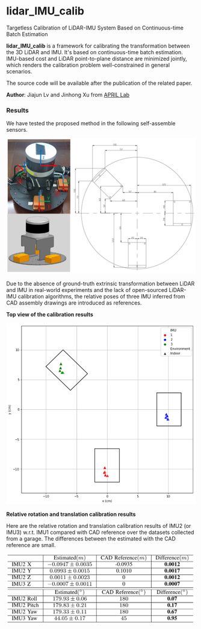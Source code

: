 # lidar_IMU_calib

Targetless Calibration of LiDAR-IMU System Based on Continuous-time Batch Estimation

**lidar_IMU_calib** is a framework for calibrating the transformation between the 3D LiDAR and IMU. It's based on continuous-time batch estimation. IMU-based cost and LiDAR point-to-plane distance are minimized jointly, which renders the calibration problem well-constrained in general scenarios.

The source code will be available after the publication of the related paper.

**Author**: Jiajun Lv and Jinhong Xu from [APRIL Lab](https://github.com/APRIL-ZJU)



### Results

We have tested the proposed method in the following self-assemble sensors. 

![sensors](./results/sensors.png)

Due to the absence of ground-truth extrinsic transformation between LiDAR and IMU in real-world experiments and the lack of open-sourced LiDAR-IMU calibration algorithms, the relative poses of three IMU inferred from CAD assembly drawings are introduced as references. 

**Top view of the calibration results**

![px-py-indoor8](./results/px-py-indoor8.png)

**Relative rotation and translation calibration results**

Here are the relative rotation and translation calibration results of IMU2 (or IMU3) w.r.t. IMU1 compared with CAD reference over the datasets collected from a garage. The differences between the estimated with the CAD reference are small.

![relative_results](./results/relative_results.png)


